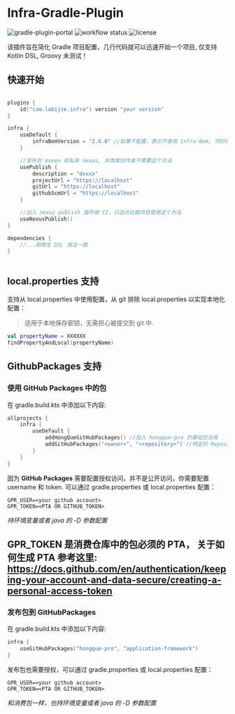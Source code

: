 # Infra-Gradle-Plugin

![gradle-plugin-portal](https://img.shields.io/gradle-plugin-portal/v/com.labijie.infra?logo=gradle)
![workflow status](https://img.shields.io/github/workflow/status/hongque-pro/infra-gradle-plugin/Gradle%20Build%20And%20Release/main?logo=github)
![license](https://img.shields.io/github/license/hongque-pro/infra-orm?style=flat-square)

该插件旨在简化 Gradle 项目配置，几行代码就可以迅速开始一个项目, 仅支持 Kotlin DSL, Groovy 未测试！

## 快速开始

```kotlin

plugins {
    id("com.labijie.infra") version "your version"
}

infra {
    useDefault {
        infraBomVersion = "2.6.0" //如果不配置，表示不使用 Infra-Bom, 同时单元测试的依赖也不会被配置
    }

    //发布到 maven 和私有 nexus, 非类库创作者不需要这个方法
    usePublish {
        description = "dxxxx"
        projectUrl = "https://localhost"
        gitUrl = "https://localhost"
        githubScmUrl = "https://localhost"
    }

    //加入 nexus publish 插件做 CI，只适合在跟项目使用这个方法
    useNexusPublish()
}

dependencies {
    //...和原生 DSL 用法一致
}



```

## local.properties 支持

支持从 local.properties 中使用配置，从 git 排除 local.properties 以实现本地化配置：
>适用于本地保存密钥，无需担心被提交到 git 中.

```kotlin
val propertyName = XXXXXX
findPropertyAndLocal(propertyName)
```

## GithubPackages 支持

### 使用 GitHub Packages 中的包

在 gradle.build.kts 中添加以下内容:
```kotlin
allprojects {
    infra {
        useDefault {
            addHongQueGitHubPackages() //加入 hongque-pro 的基础包仓库
            addGitHubPackages("<owner>", "<repository>") //特定的 Repository 仓库
        }
    }
}
```

因为 **GitHub Packages** 需要配置授权访问，并不是公开访问，你需要配置 username 和 token. 可以通过 gradle.properties 或 local.properties 配置：
```properties
GPR_USER=<your github account>
GPR_TOKEN=<PTA OR GITHUB_TOKEN>
```
*持环境变量或者 java 的 -D 参数配置*

**GPR_TOKEN** 是消费仓库中的包必须的 PTA， 关于如何生成 PTA 参考这里:   
https://docs.github.com/en/authentication/keeping-your-account-and-data-secure/creating-a-personal-access-token
---

### 发布包到 GitHubPackages   
在 gradle.build.kts 中添加以下内容:
```kotlin
infra {
    useGitHubPackages("hongque-pro", "application-framework")
}
```

发布包也需要授权，可以通过 gradle.properties 或 local.properties 配置：

```properties
GPR_USER=<your github account>
GPR_TOKEN=<PTA OR GITHUB_TOKEN>
```
*和消费包一样，也持环境变量或者 java 的 -D 参数配置*

